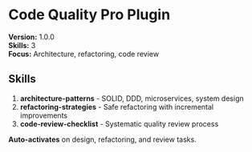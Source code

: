 # Code Quality Pro Plugin

**Version:** 1.0.0  
**Skills:** 3  
**Focus:** Architecture, refactoring, code review

## Skills

1. **architecture-patterns** - SOLID, DDD, microservices, system design
2. **refactoring-strategies** - Safe refactoring with incremental improvements
3. **code-review-checklist** - Systematic quality review process

**Auto-activates** on design, refactoring, and review tasks.

